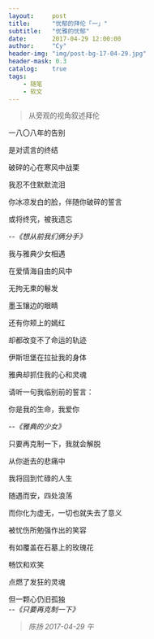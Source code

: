 ```yaml
---
layout:     post
title:      "忧郁的拜伦「一」"
subtitle:   "优雅的忧郁"
date:       2017-04-29 12:00:00
author:     "Cy"
header-img: "img/post-bg-17-04-29.jpg"
header-mask: 0.3
catalog:    true
tags:
    - 随笔
    - 软文
---
```




> 从旁观的视角叙述拜伦



一八〇八年的告别

是对谎言的终结

破碎的心在寒风中战栗

我忍不住默默流泪

你冰凉发白的脸，伴随你破碎的誓言

或将终究，被我遗忘

*--《想从前我们俩分手》*

我与雅典少女相遇

在爱情海自由的风中

无拘无束的鬈发

墨玉镶边的眼睛

还有你颊上的嫣红

却都改变不了命运的轨迹

伊斯坦堡在拉扯我的身体

雅典却抓住我的心和灵魂

请听一句我临别前的誓言：

你是我的生命，我爱你

*--《雅典的少女》*

只要再克制一下，我就会解脱

从你逝去的悲痛中

我将回到忙碌的人生

随遇而安，四处浪荡

而你化为虚无，一切也就失去了意义

被忧伤所勉强作出的笑容

有如覆盖在石墓上的玫瑰花

畅饮和欢笑

点燃了发狂的灵魂

但一颗心仍旧孤独      
*--《只要再克制一下》*
                                                                            
>*陈扬   2017-04-29 午*